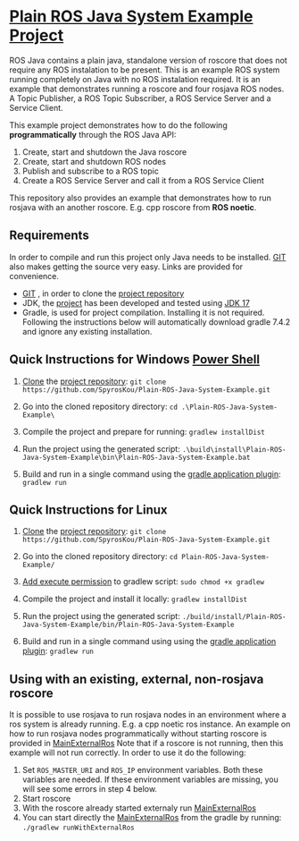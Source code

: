 # [Plain ROS Java System Example Project](https://github.com/SpyrosKou/Plain-ROS-Java-System-Example.git)

ROS Java contains a plain java, standalone version of roscore that does not require any ROS instalation to be present.
This is an example ROS system running completely on Java with no ROS instalation required.
It is an example that demonstrates running a roscore and four rosjava ROS nodes.
A Topic Publisher, a ROS Topic Subscriber, a ROS Service Server and a Service Client. 

This example project demonstrates how to do the following **programmatically** through the ROS Java API:
1. Create, start and shutdown the Java roscore 
2. Create, start and shutdown ROS nodes
3. Publish and subscribe to a ROS topic
4. Create a ROS Service Server and call it from a ROS Service Client

This repository also provides an example that demonstrates how to run rosjava with an another roscore. E.g. cpp roscore from **ROS noetic**. 

## Requirements

In order to compile and run this project only Java needs to be installed. [GIT](https://git-scm.com/downloads) also makes getting the source very easy. Links are provided for convenience.
- [GIT](https://git-scm.com/downloads) , in order to clone the [project repository](https://github.com/SpyrosKou/Plain-ROS-Java-System-Example.git)
- JDK, the [project](https://github.com/SpyrosKou/Plain-ROS-Java-System-Example.git) has been developed and tested using [JDK 17](https://jdk.java.net/17/)
- Gradle, is used for project compilation. Installing it is not required. Following the instructions below will automatically download gradle 7.4.2 and ignore any existing installation.

## Quick Instructions for Windows [Power Shell](https://github.com/PowerShell/PowerShell/releases/)
1. [Clone](https://git-scm.com/docs/git-clone) the [project repository](https://github.com/SpyrosKou/Plain-ROS-Java-System-Example.git):
`git clone https://github.com/SpyrosKou/Plain-ROS-Java-System-Example.git`

2. Go into the cloned repository directory:
`cd .\Plain-ROS-Java-System-Example\`

3. Compile the project and prepare for running:
`gradlew installDist`

4. Run the project using the generated script:
`.\build\install\Plain-ROS-Java-System-Example\bin\Plain-ROS-Java-System-Example.bat`

5. Build and run in a single command using the [gradle application plugin](https://docs.gradle.org/current/userguide/application_plugin.html):
`gradlew run`

## Quick Instructions for Linux
1. [Clone](https://git-scm.com/docs/git-clone) the [project repository](https://github.com/SpyrosKou/Plain-ROS-Java-System-Example.git):
`git clone https://github.com/SpyrosKou/Plain-ROS-Java-System-Example.git`

2. Go into the cloned repository directory:
`cd Plain-ROS-Java-System-Example/`

3. [Add execute permission](http://manpages.ubuntu.com/manpages/focal/man1/chmod.1.html) to gradlew script:
`sudo chmod +x gradlew`

4. Compile the project and install it locally:
`gradlew installDist`

5. Run the project using the generated script:
`./build/install/Plain-ROS-Java-System-Example/bin/Plain-ROS-Java-System-Example`

6. Build and run in a single command using using the [gradle application plugin](https://docs.gradle.org/current/userguide/application_plugin.html):
`gradlew run`

## Using with an existing, external, non-rosjava roscore
It is possible to use rosjava to run rosjava nodes in an environment where a ros system is already running. E.g. a cpp noetic ros instance.
An example on how to run rosjava nodes programmatically without starting roscore is provided in [MainExternalRos](https://github.com/SpyrosKou/Plain-ROS-Java-System-Example/blob/main/src/main/java/eu.spyros.koukas.ros.examples/MainExternalRos.java)
Note that if a roscore is not running, then this example will not run correctly.
In order to use it do the following:
1. Set `ROS_MASTER_URI` and `ROS_IP` environment variables. Both these variables are needed. If these environment variables are missing, you will see some errors in step 4 below. 
2. Start roscore
3. With the roscore already started externaly run [MainExternalRos](https://github.com/SpyrosKou/Plain-ROS-Java-System-Example/blob/main/src/main/java/eu.spyros.koukas.ros.examples/MainExternalRos.java)
4. You can start directly the [MainExternalRos](https://github.com/SpyrosKou/Plain-ROS-Java-System-Example/blob/main/src/main/java/eu.spyros.koukas.ros.examples/MainExternalRos.java) from the gradle by running:
`./gradlew runWithExternalRos`

